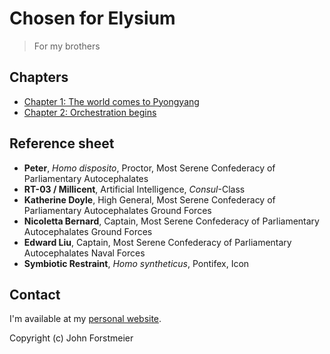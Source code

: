 # Chosen for Elysium

> For my brothers

## Chapters

* [Chapter 1: The world comes to Pyongyang](chapter-1-the-world-comes-to-pyongyang.md)
* [Chapter 2: Orchestration begins](chapter-2-orchestration-begins.md)
<!-- * [Chapter 3: Courage Eternal](chapter-3-courage-eternal.md) -->
<!-- * [Chapter 4: Approach](chapter-4-approach.md) -->
<!-- * [Chapter 5: Kyrie Eleison](chapter-5-kyrie-eleison.md) -->
<!-- * [Chapter 6: Icon rising](chapter-6-icon-rising.md) -->
<!-- * [Chapter 7: Sudarium](chapter-7-sudarium.md) -->

## Reference sheet

* **Peter**, _Homo disposito_, Proctor, Most Serene Confederacy of Parliamentary Autocephalates
* **RT-03 / Millicent**, Artificial Intelligence, _Consul_-Class
* **Katherine Doyle**, High General, Most Serene Confederacy of Parliamentary Autocephalates Ground Forces
* **Nicoletta Bernard**, Captain, Most Serene Confederacy of Parliamentary Autocephalates Ground Forces
* **Edward Liu**, Captain, Most Serene Confederacy of Parliamentary Autocephalates Naval Forces
* **Symbiotic Restraint**, _Homo syntheticus_, Pontifex, Icon

## Contact

I'm available at my [personal website](https://johnforstmeier.com).  

Copyright \(c\) John Forstmeier  